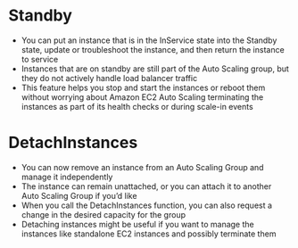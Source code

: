 
# Standby
- You can put an instance that is in the InService state into the Standby state, update or troubleshoot the instance, and 
  then return the instance to service
- Instances that are on standby are still part of the Auto Scaling group, but they do not actively handle load balancer 
  traffic
- This feature helps you stop and start the instances or reboot them without worrying about Amazon EC2 Auto Scaling 
  terminating the instances as part of its health checks or during scale-in events
# DetachInstances
- You can now remove an instance from an Auto Scaling Group and manage it independently
- The instance can remain unattached, or you can attach it to another Auto Scaling Group if you’d like
- When you call the DetachInstances function, you can also request a change in the desired capacity for the group
- Detaching instances might be useful if you want to manage the instances like standalone EC2 instances and possibly 
  terminate them